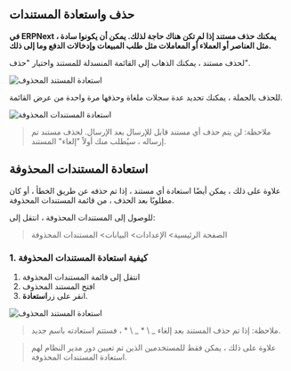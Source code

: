## حذف واستعادة المستندات

**في ERPNext ، يمكنك حذف مستند إذا لم تكن هناك حاجة لذلك. يمكن أن يكونوا سادة مثل العناصر أو العملاء أو المعاملات مثل طلب المبيعات وإدخالات الدفع وما إلى ذلك.**

لحذف مستند ، يمكنك الذهاب إلى القائمة المنسدلة للمستند واختيار "حذف".

![استعادة المستند المحذوف](https://docs.erpnext.com/files/using-restore-1.png)

للحذف بالجملة ، يمكنك تحديد عدة سجلات ملغاة وحذفها مرة واحدة من عرض القائمة.

![استعادة المستندات المحذوفة](https://docs.erpnext.com/files/using-restore-3.gif)

> ملاحظة: لن يتم حذف أي مستند قابل للإرسال بعد الإرسال. لحذف مستند تم إرساله ، سيُطلب منك أولاً "إلغاء" المستند.

## استعادة المستندات المحذوفة

علاوة على ذلك ، يمكن أيضًا استعادة أي مستند ، إذا تم حذفه عن طريق الخطأ ، أو كان مطلوبًا بعد الحذف ، من قائمة المستندات المحذوفة.

للوصول إلى المستندات المحذوفة ، انتقل إلى:

> الصفحة الرئيسية> الإعدادات> البيانات> المستندات المحذوفة

### 1. كيفية استعادة المستندات المحذوفة

1. انتقل إلى قائمة المستندات المحذوفة
2. افتح المستند المحذوف
3. انقر على زر**استعادة**.

![استعادة المستند المحذوف](https://docs.erpnext.com/files/using-restore-2.gif)

> ملاحظة: إذا تم حذف المستند بعد إلغاء _ \ * _ \ * ، فستتم استعادته باسم جديد.

> علاوة على ذلك ، يمكن فقط للمستخدمين الذين تم تعيين دور مدير النظام لهم استعادة المستندات المحذوفة.
